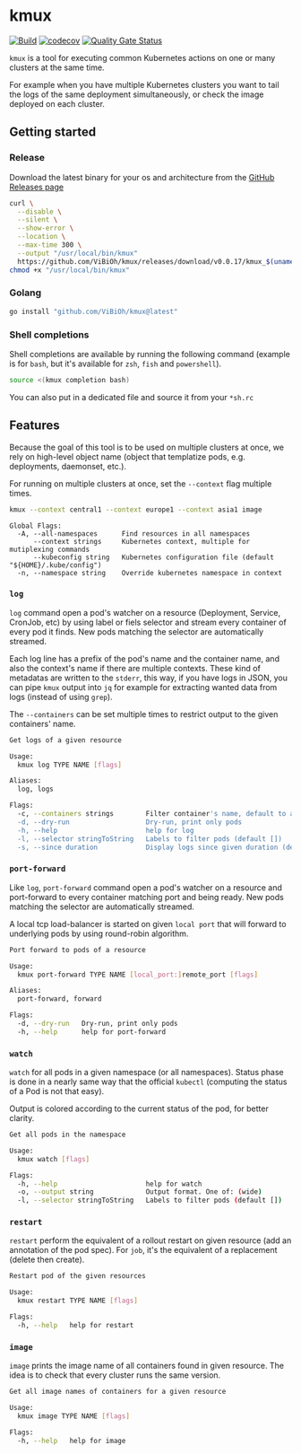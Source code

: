 # kmux

[![Build](https://github.com/ViBiOh/kmux/workflows/Build/badge.svg)](https://github.com/ViBiOh/kmux/actions)
[![codecov](https://codecov.io/gh/ViBiOh/kmux/branch/main/graph/badge.svg)](https://codecov.io/gh/ViBiOh/kmux)
[![Quality Gate Status](https://sonarcloud.io/api/project_badges/measure?project=ViBiOh_kube&metric=alert_status)](https://sonarcloud.io/dashboard?id=ViBiOh_kube)

`kmux` is a tool for executing common Kubernetes actions on one or many clusters at the same time.

For example when you have multiple Kubernetes clusters you want to tail the logs of the same deployment simultaneously, or check the image deployed on each cluster.

## Getting started

### Release

Download the latest binary for your os and architecture from the [GitHub Releases page](https://github.com/ViBiOh/kmux/releases)

```bash
curl \
  --disable \
  --silent \
  --show-error \
  --location \
  --max-time 300 \
  --output "/usr/local/bin/kmux"
  https://github.com/ViBiOh/kmux/releases/download/v0.0.17/kmux_$(uname -s | tr "[:upper:]" "[:lower:]")_amd64
chmod +x "/usr/local/bin/kmux"
```

### Golang

```bash
go install "github.com/ViBiOh/kmux@latest"
```

### Shell completions

Shell completions are available by running the following command (example is for `bash`, but it's available for `zsh`, `fish` and `powershell`).

```bash
source <(kmux completion bash)
```

You can also put in a dedicated file and source it from your `*sh.rc`

## Features

Because the goal of this tool is to be used on multiple clusters at once, we rely on high-level object name (object that templatize pods, e.g. deployments, daemonset, etc.).

For running on multiple clusters at once, set the `--context` flag multiple times.

```bash
kmux --context central1 --context europe1 --context asia1 image
```

```
Global Flags:
  -A, --all-namespaces      Find resources in all namespaces
      --context strings     Kubernetes context, multiple for mutiplexing commands
      --kubeconfig string   Kubernetes configuration file (default "${HOME}/.kube/config")
  -n, --namespace string    Override kubernetes namespace in context
```

### `log`

`log` command open a pod's watcher on a resource (Deployment, Service, CronJob, etc) by using label or fiels selector and stream every container of every pod it finds. New pods matching the selector are automatically streamed.

Each log line has a prefix of the pod's name and the container name, and also the context's name if there are multiple contexts. These kind of metadatas are written to the `stderr`, this way, if you have logs in JSON, you can pipe `kmux` output into `jq` for example for extracting wanted data from logs (instead of using `grep`).

The `--containers` can be set multiple times to restrict output to the given containers' name.

```bash
Get logs of a given resource

Usage:
  kmux log TYPE NAME [flags]

Aliases:
  log, logs

Flags:
  -c, --containers strings        Filter container's name, default to all containers, supports regexp
  -d, --dry-run                   Dry-run, print only pods
  -h, --help                      help for log
  -l, --selector stringToString   Labels to filter pods (default [])
  -s, --since duration            Display logs since given duration (default 1h0m0s)
```

### `port-forward`

Like `log`, `port-forward` command open a pod's watcher on a resource and port-forward to every container matching port and being ready. New pods matching the selector are automatically streamed.

A local tcp load-balancer is started on given `local port` that will forward to underlying pods by using round-robin algorithm.

```bash
Port forward to pods of a resource

Usage:
  kmux port-forward TYPE NAME [local_port:]remote_port [flags]

Aliases:
  port-forward, forward

Flags:
  -d, --dry-run   Dry-run, print only pods
  -h, --help      help for port-forward
```

### `watch`

`watch` for all pods in a given namespace (or all namespaces). Status phase is done in a nearly same way that the official `kubectl` (computing the status of a Pod is not that easy).

Output is colored according to the current status of the pod, for better clarity.

```bash
Get all pods in the namespace

Usage:
  kmux watch [flags]

Flags:
  -h, --help                      help for watch
  -o, --output string             Output format. One of: (wide)
  -l, --selector stringToString   Labels to filter pods (default [])
```

### `restart`

`restart` perform the equivalent of a rollout restart on given resource (add an annotation of the pod spec). For `job`, it's the equivalent of a replacement (delete then create).

```bash
Restart pod of the given resources

Usage:
  kmux restart TYPE NAME [flags]

Flags:
  -h, --help   help for restart
```

### `image`

`image` prints the image name of all containers found in given resource. The idea is to check that every cluster runs the same version.

```bash
Get all image names of containers for a given resource

Usage:
  kmux image TYPE NAME [flags]

Flags:
  -h, --help   help for image
```
